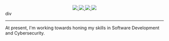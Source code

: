 <div align="center">
<!--
https://github.community/t/support-theme-context-for-images-in-light-vs-dark-mode/147981/84
-->
<a href="https://github.com/K3ndev/github-stats">
<img src="https://github.com/K3ndev/github-stats/blob/master/generated/overview.svg#gh-dark-mode-only" />
<img src="https://github.com/K3ndev/github-stats/blob/master/generated/languages.svg#gh-dark-mode-only" />
<img src="https://github.com/K3ndev/github-stats/blob/master/generated/overview.svg#gh-light-mode-only" />
<img src="https://github.com/K3ndev/github-stats/blob/master/generated/languages.svg#gh-light-mode-only" />
</a>
</div>div

---

 At present, I'm working towards honing my skills in Software Development and Cybersecurity. 
